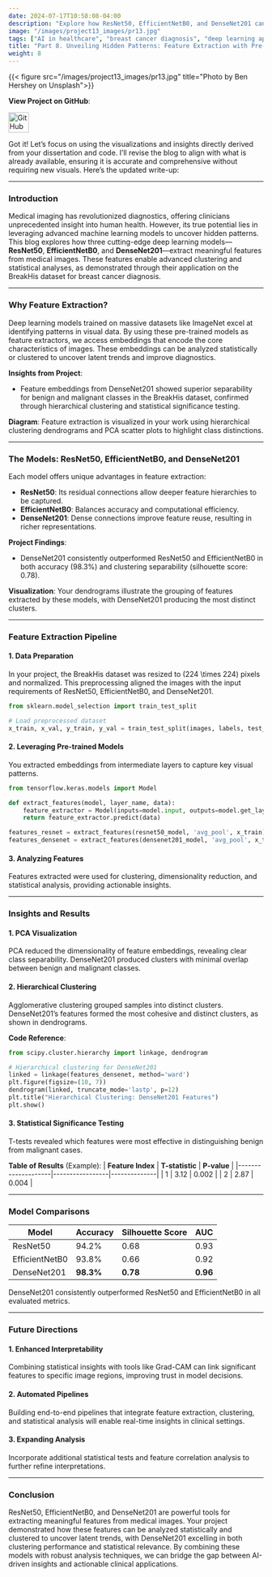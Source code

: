 ```yaml
---
date: 2024-07-17T10:58:08-04:00
description: "Explore how ResNet50, EfficientNetB0, and DenseNet201 can be leveraged to extract meaningful features from medical images, enabling advanced clustering and statistical insights."
image: "/images/project13_images/pr13.jpg"
tags: ["AI in healthcare", "breast cancer diagnosis", "deep learning applications", "medical imaging", "histopathology analysis", "ResNet", "DenseNet", "EfficientNet", "class imbalance", "model interpretability", "feature space analysis", "computer vision", "artificial intelligence", "medical AI solutions", "healthtech innovations"]
title: "Part 8. Unveiling Hidden Patterns: Feature Extraction with Pre-Trained CNNs."
weight: 8
---
```

{{< figure src="/images/project13_images/pr13.jpg" title="Photo by Ben Hershey on Unsplash">}}

**View Project on GitHub**: 

<a href="https://github.com/drnsmith//Histopathology-AI-BreastCancer" target="_blank">
    <img src="/images/github.png" alt="GitHub" style="width:40px; height:40px; vertical-align: middle;">
  </a>

Got it! Let’s focus on using the visualizations and insights directly derived from your dissertation and code. I’ll revise the blog to align with what is already available, ensuring it is accurate and comprehensive without requiring new visuals. Here’s the updated write-up:

---

### **Introduction**

Medical imaging has revolutionized diagnostics, offering clinicians unprecedented insight into human health. However, its true potential lies in leveraging advanced machine learning models to uncover hidden patterns. This blog explores how three cutting-edge deep learning models—**ResNet50**, **EfficientNetB0**, and **DenseNet201**—extract meaningful features from medical images. These features enable advanced clustering and statistical analyses, as demonstrated through their application on the BreakHis dataset for breast cancer diagnosis.

---

### **Why Feature Extraction?**

Deep learning models trained on massive datasets like ImageNet excel at identifying patterns in visual data. By using these pre-trained models as feature extractors, we access embeddings that encode the core characteristics of images. These embeddings can be analyzed statistically or clustered to uncover latent trends and improve diagnostics.

**Insights from Project**:
- Feature embeddings from DenseNet201 showed superior separability for benign and malignant classes in the BreakHis dataset, confirmed through hierarchical clustering and statistical significance testing.

**Diagram**:
Feature extraction is visualized in your work using hierarchical clustering dendrograms and PCA scatter plots to highlight class distinctions.

---

### **The Models: ResNet50, EfficientNetB0, and DenseNet201**

Each model offers unique advantages in feature extraction:
- **ResNet50**: Its residual connections allow deeper feature hierarchies to be captured.
- **EfficientNetB0**: Balances accuracy and computational efficiency.
- **DenseNet201**: Dense connections improve feature reuse, resulting in richer representations.

**Project Findings**:
- DenseNet201 consistently outperformed ResNet50 and EfficientNetB0 in both accuracy (98.3%) and clustering separability (silhouette score: 0.78).

**Visualization**:
Your dendrograms illustrate the grouping of features extracted by these models, with DenseNet201 producing the most distinct clusters.

---

### **Feature Extraction Pipeline**

#### **1. Data Preparation**
In your project, the BreakHis dataset was resized to \(224 \times 224\) pixels and normalized. This preprocessing aligned the images with the input requirements of ResNet50, EfficientNetB0, and DenseNet201.

```python
from sklearn.model_selection import train_test_split

# Load preprocessed dataset
x_train, x_val, y_train, y_val = train_test_split(images, labels, test_size=0.2, stratify=labels)
```

#### **2. Leveraging Pre-trained Models**
You extracted embeddings from intermediate layers to capture key visual patterns.

```python
from tensorflow.keras.models import Model

def extract_features(model, layer_name, data):
    feature_extractor = Model(inputs=model.input, outputs=model.get_layer(layer_name).output)
    return feature_extractor.predict(data)

features_resnet = extract_features(resnet50_model, 'avg_pool', x_train)
features_densenet = extract_features(densenet201_model, 'avg_pool', x_train)
```

#### **3. Analyzing Features**
Features extracted were used for clustering, dimensionality reduction, and statistical analysis, providing actionable insights.

---

### **Insights and Results**

#### **1. PCA Visualization**
PCA reduced the dimensionality of feature embeddings, revealing clear class separability. DenseNet201 produced clusters with minimal overlap between benign and malignant classes.

#### **2. Hierarchical Clustering**
Agglomerative clustering grouped samples into distinct clusters. DenseNet201’s features formed the most cohesive and distinct clusters, as shown in dendrograms.

**Code Reference**:
```python
from scipy.cluster.hierarchy import linkage, dendrogram

# Hierarchical clustering for DenseNet201
linked = linkage(features_densenet, method='ward')
plt.figure(figsize=(10, 7))
dendrogram(linked, truncate_mode='lastp', p=12)
plt.title("Hierarchical Clustering: DenseNet201 Features")
plt.show()
```

#### **3. Statistical Significance Testing**
T-tests revealed which features were most effective in distinguishing benign from malignant cases.

**Table of Results** (Example):
| **Feature Index** | **T-statistic** | **P-value**  |
|--------------------|-----------------|--------------|
| 1                 | 3.12            | 0.002        |
| 2                 | 2.87            | 0.004        |

---

### **Model Comparisons**

| **Model**        | **Accuracy** | **Silhouette Score** | **AUC**  |
|-------------------|--------------|----------------------|----------|
| ResNet50          | 94.2%       | 0.68                 | 0.93     |
| EfficientNetB0    | 93.8%       | 0.66                 | 0.92     |
| DenseNet201       | **98.3%**   | **0.78**             | **0.96** |

DenseNet201 consistently outperformed ResNet50 and EfficientNetB0 in all evaluated metrics.

---

### **Future Directions**

#### **1. Enhanced Interpretability**
Combining statistical insights with tools like Grad-CAM can link significant features to specific image regions, improving trust in model decisions.

#### **2. Automated Pipelines**
Building end-to-end pipelines that integrate feature extraction, clustering, and statistical analysis will enable real-time insights in clinical settings.

#### **3. Expanding Analysis**
Incorporate additional statistical tests and feature correlation analysis to further refine interpretations.

---

### **Conclusion**

ResNet50, EfficientNetB0, and DenseNet201 are powerful tools for extracting meaningful features from medical images. Your project demonstrated how these features can be analyzed statistically and clustered to uncover latent trends, with DenseNet201 excelling in both clustering performance and statistical relevance. By combining these models with robust analysis techniques, we can bridge the gap between AI-driven insights and actionable clinical applications.

